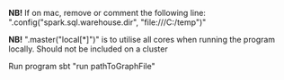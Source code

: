 **NB!** If on mac, remove or comment the following line: 
".config("spark.sql.warehouse.dir", "file:///C:/temp")"

**NB!** ".master("local[*]")" is to utilise all cores when running the program locally. Should not be included on a cluster

Run program
sbt "run pathToGraphFile"
